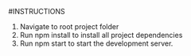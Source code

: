 #INSTRUCTIONS

1. Navigate to root project folder
2. Run npm install to install all project dependencies
3. Run npm start to start the development server.
